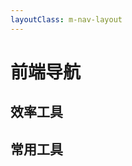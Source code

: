 ```yaml
---
layoutClass: m-nav-layout
---
```


<script setup>
import MNavLinks from './components/MNavLinks.vue'

</script>
<style src="./index.scss"></style>

# 前端导航

## 效率工具

<MNavLinks :items="[{
    icon:'https://www.tutieshi.com/images/logo.png',
    title:'图贴士（原工具之家）',
    desc:'图贴士(原GIF工具之家)在线图片压缩尺寸大小和视频转gif在线制作工具，支持JPG压缩、PNG压缩、GIF压缩等免费在线图片制作工具网。',
    link:'https://www.tutieshi.com/'
},{
    icon:'http://zhongguose.com/img/favicon.ico',
    title:'中国色, 中国传统色, 色名, 色谱, 中国色名综览',
    desc:'提供各种中国的传统颜色的名称，CMYK值，RGB值，16进制表示。',
    link:'http://zhongguose.com/#'
},{
    icon:'https://fanyi-cdn.cdn.bcebos.com/webStatic/translation/img/favicon/favicon-32x32.png',
    title:'百度翻译',
    desc:'翻译工具',
    link:'https://fanyi.baidu.com/'
},
]"/>

## 常用工具

<MNavLinks :items="[]"/>

